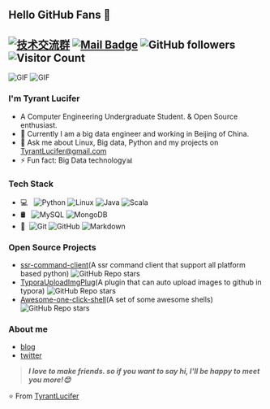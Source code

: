 [comment]: <> "# 模板合集：https://github.com/kautukkundan/Awesome-Profile-README-templates"

## Hello GitHub Fans 👋
[![技术交流群](https://img.shields.io/badge/%E6%8A%80%E6%9C%AF%E4%BA%A4%E6%B5%81%E7%BE%A4-554069363-green "技术交流群")](https://jq.qq.com/?_wv=1027&k=fVfRKuhK"技术交流群")
[![Mail Badge](https://img.shields.io/badge/E--mail-TyrantLucifer%40gmail.com-green.svg)](mailto:tyrantlucifer@gmail.com)
![GitHub followers](https://img.shields.io/github/followers/tyrantlucifer?style=social)
![Visitor Count](https://komarev.com/ghpvc/?username=tyrantlucifer)
---

<div>
<img alt="GIF" src="https://github-readme-stats.vercel.app/api?username=tyrantlucifer" />
<img alt="GIF" src="https://github-readme-stats.vercel.app/api/top-langs/?username=tyrantlucifer&layout=compact" />
</div>

### I'm Tyrant Lucifer

- A Computer Engineering Undergraduate Student. & Open Source enthusiast.
- 🌱 Currently I am a big data engineer and working in Beijing of China.
- 💬 Ask me about Linux, Big data, Python and my projects on [TyrantLucifer@gmail.com](mailto:TyrantLucifer@gmail.com)
- ⚡ Fun fact: Big Data technology📊


### Tech Stack

- 💻 &#160; ![Python](https://img.shields.io/badge/-Python-333333?style=flat&logo=Python&logoColor=FCC624)
![Linux](https://img.shields.io/badge/-Linux-333333?style=flat&logo=Linux&logoColor=FCC624)
![Java](https://img.shields.io/badge/-Java-333333?style=flat&logo=Java&logoColor=FCC624)
![Scala](https://img.shields.io/badge/-Scala-333333?style=flat&logo=Scala&logoColor=FCC624)
- 🛢 &#160; ![MySQL](https://img.shields.io/badge/-MySQL-333333?style=flat&logo=mysql)
![MongoDB](https://img.shields.io/badge/-MongoDB-333333?style=flat&logo=mongodb)
- 🔧 &#160;![Git](https://img.shields.io/badge/-Git-333333?style=flat&logo=git)
![GitHub](https://img.shields.io/badge/-GitHub-333333?style=flat&logo=github)
![Markdown](https://img.shields.io/badge/-Markdown-333333?style=flat&logo=markdown)

### Open Source Projects
- [ssr-command-client](https://github.com/TyrantLucifer/ssr-command-client)(A ssr command client that support all platform based python) ![GitHub Repo stars](https://img.shields.io/github/stars/tyrantlucifer/ssr-command-client?style=social) 
- [TyporaUploadImgPlug](https://github.com/TyrantLucifer/TyporaUploadImgPlug)(A plugin that can auto upload images to github in typora) ![GitHub Repo stars](https://img.shields.io/github/stars/tyrantlucifer/TyporaUploadImgPlug?style=social)
- [Awesome-one-click-shell](https://github.com/TyrantLucifer/Awesome-one-click-shell)(A set of some awesome shells) ![GitHub Repo stars](https://img.shields.io/github/stars/tyrantlucifer/Awesome-one-click-shell?style=social)

### About me
- [blog](http://tyrantlucifer.com)
- [twitter](https://twitter.com/tyrantlucifer)

> ***I love to make friends. so if you want to say hi, I'll be happy to meet you more!😊***

⭐️ From [TyrantLucifer](https://github.com/TyrantLucifer)
